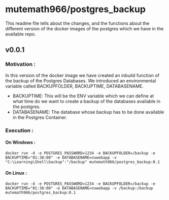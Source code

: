 # mutemath966/postgres_backup
This readme file tells about the changes, and the functions about the different version of the docker images of the postgres which we have in the available repo.

## v0.0.1
### Motivation :
In this version of the docker image we have created an inbuild function of the backup of the Postgres Databases. We introduced an environmental variable called BACKUPFOLDER, BACKUPTIME, DATABASENAME.

* BACKUPTIME: This will be the ENV variable which we can define at what time do we want to create a backup of the databases available in the postgres.
* DATABASENAME: The database whose backup has to be done available in the Postgres Container.

### Execution :
#### On Windows : 
```
docker run -d -e POSTGRES_PASSWORD=1234 -e BACKUPFOLDER=/backup -e BACKUPTIME="01:38:00" -e DATABASENAME=nuwebapp -v "C:\Learning\Shell\backup":"/backup" mutemath966/postgres_backup:0.1
```
#### On Linux : 
```
docker run -d -e POSTGRES_PASSWORD=1234 -e BACKUPFOLDER=/backup -e BACKUPTIME="01:38:00" -e DATABASENAME=nuwebapp -v /backup:/backup mutemath966/postgres_backup:0.1
```